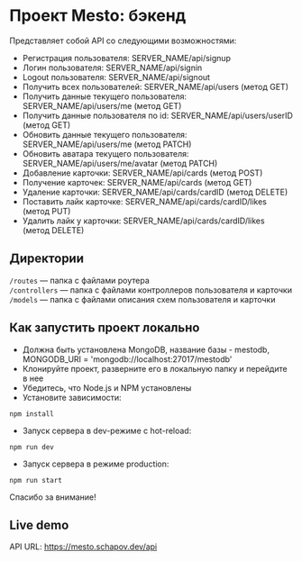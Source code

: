 # Проект Mesto: бэкенд
Представляет собой API со следующими возможностями:

* Регистрация пользователя: SERVER_NAME/api/signup
* Логин пользователя: SERVER_NAME/api/signin
* Logout пользователя: SERVER_NAME/api/signout
* Получить всех пользователей: SERVER_NAME/api/users (метод GET)
* Получить данные текущего пользователя: SERVER_NAME/api/users/me (метод GET)
* Получить данные пользователя по id: SERVER_NAME/api/users/userID (метод GET)
* Обновить данные текущего пользователя: SERVER_NAME/api/users/me (метод PATCH)
* Обновить аватара текущего пользователя: SERVER_NAME/api/users/me/avatar (метод PATCH)
* Добавление карточки: SERVER_NAME/api/cards (метод POST)
* Получение карточек: SERVER_NAME/api/cards (метод GET)
* Удаление карточки: SERVER_NAME/api/cards/cardID (метод DELETE)
* Поставить лайк карточке: SERVER_NAME/api/cards/cardID/likes (метод PUT)
* Удалить лайк у карточки: SERVER_NAME/api/cards/cardID/likes (метод DELETE)



## Директории

`/routes` — папка с файлами роутера  
`/controllers` — папка с файлами контроллеров пользователя и карточки   
`/models` — папка с файлами описания схем пользователя и карточки  
## Как запустить проект локально

* Должна быть установлена MongoDB, название базы - mestodb, MONGODB_URI = 'mongodb://localhost:27017/mestodb'
* Клонируйте проект, разверните его в локальную папку и перейдите в нее
* Убедитесь, что Node.js и NPM установлены
* Установите зависимости:
```shell
npm install
```
* Запуск сервера в dev-режиме с hot-reload:
```shell
npm run dev
```
* Запуск сервера в режиме production:
```shell
npm run start
```
Спасибо за внимание!

## Live demo

API URL: https://mesto.schapov.dev/api


